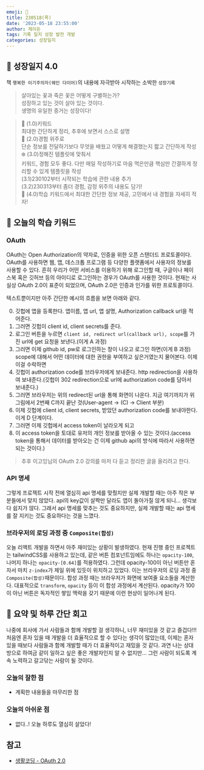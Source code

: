 ```yaml
---
emoji: 🌱
title: 230518(목)
date: '2023-05-18 23:55:00'
author: 제이든
tags: 기록 일지 성장 발전 개발
categories: 성장일지
---
```


## 🎄 성장일지 4.0

책 `행복한 이기주의자(웨인 다이어)`의 내용에 자극받아 시작하는 소박한 `성장기록`

> 살아있는 꽃과 죽은 꽃은 어떻게 구별하는가?<br/>
> 성장하고 있는 것이 살아 있는 것이다.<br/>
> 생명의 유일한 증거는 성장이다!

> 🌳 (1.0)키워드<br/>
> 최대한 간단하게 정리, 추후에 보면서 스스로 설명<br/>
> 🍉 (2.0)경험 위주로<br/>
> 단순 정보를 전달하기보다 무엇을 배웠고 어떻게 해결했는지 짧고 간단하게 작성<br/>
> ❄️ (3.0)정해진 템플릿에 맞춰서<br/>
> 키워드, 경험 모두 좋다. 다만 매일 작성하기로 마음 먹은만큼 핵심만 간결하게 정리할 수 있게 템플릿을 작성<br/>
> (3.1)230102부터 시작되는 학습에 관한 내용 추가<br/>
> (3.2)230313부터 좀더 경험, 감정 위주의 내용도 담기!<br/>
> 🌾 (4.0)학습 키워드에서 최대한 간단한 정보 제공, 고민에서 내 경험을 자세히 적자!<br/>

## 🔑 오늘의 학습 키워드

### OAuth

OAuth는 Open Authorization의 약자로, 인증을 위한 오픈 스탠더드 프로토콜이다. OAuth를 사용하면 웹, 앱, 데스크톱 프로그램 등 다양한 플랫폼에서 사용자의 정보를 사용할 수 있다.
흔히 우리가 어떤 서비스를 이용하기 위해 로그인할 때, 구글이나 페이스북 혹은 깃허브 등의 아이디로 로그인하는 경우가 OAuth를 사용한 것이다.
현재는 사실상 OAuth 2.0이 표준이 되었으며, OAuth 2.0은 인증과 인가를 위한 프로토콜이다.

텍스트뿐이지만 아주 간단한 예시의 흐름을 보면 아래와 같다.

0. 깃헙에 앱을 등록한다. 앱이름, 앱 url, 앱 설명, Authorization callback url을 적어준다.
1. 그러면 깃헙이 client id, client secrets를 준다.
2. 로그인 버튼을 누르면 `client id, redirect url(callback url), scope`를 가진 url에 get 요청을 보낸다.(이게 A 과정)
3. 그러면 이제 github id, pw로 로그인하는 창이 나오고 로그인 하면(이게 B 과정) scope에 대해서 어떤 데이터에 대한 권한을 부여하고 싶은거였는지 물어본다. 이제 이걸 수락하면
4. 깃헙이 authorization code를 브라우저에게 보내준다. http redirection을 사용하여 보내준다.(깃헙이 302 redirection으로 url에 authorization code를 담아서 보내준다.)
5. 그러면 브라우저는 위의 redirect된 url을 통해 화면이 나온다. 지금 여기까지가 위 그림에서 2번째 C까지 끝난 것(User-agent -> (C) -> Client 부분)
6. 이제 깃헙에 client id, client secrets, 받았던 authorization code를 보내야한다. 이게 D 단계이다.
7. 그러면 이제 깃헙에서 access token이 날라오게 되고
8. 이 access token을 토대로 유저의 개인 정보를 받아올 수 있는 것이다.(access token을 통해서 데이터를 받아오는 건 이제 github api의 방식에 따라서 사용하면 되는 것이다.)

> 추후 이고잉님의 OAuth 2.0 강의를 마저 다 듣고 정리한 글을 올리려고 한다.

### API 명세

그렇게 프로젝트 시작 전에 열심히 api 명세를 맞췄지만 실제 개발할 때는 아주 작은 부분들에서 맞지 않았다. api의 key값이 살짝만 달라도 앱이 돌아가질 않게 되니... 생각보다 쉽지가 않다.
그래서 api 명세를 맞추는 것도 중요하지만, 실제 개발할 때는 api 명세를 잘 지키는 것도 중요하다는 것을 느꼈다.

### 브라우저의 로딩 과정 중 `Composite(합성)`

오늘 리액트 개발을 하면서 아주 재미있는 상황이 발생하였다. 현재 진행 중인 프로젝트는 tailwindCSS를 사용하고 있는데, 같은 버튼 컴포넌트임에도 하나는 `opacity-100`, 나머지 하나는
`opacity-[0.64]`를 적용하였다. 그런데 opacity-100이 아닌 버튼만 혼자서 마치 `z-index`가 제일 위에 있듯이 위치하고 있었다. 이는 브라우저의 로딩 과정 중 `Composite(합성)`때문이다.
합성 과정 때는 브라우저가 화면에 보여줄 요소들을 계산한다. 대표적으로 `transform`, `opacity` 등이 이 합성 과정에서 계산된다. opacity가 100이 아닌 버튼은 독자적인 쌓임 맥락을 
갖기 때문에 이런 현상이 일어나게 된다.

## 📝 요약 및 하루 간단 회고

나중에 회사에 가서 사람들과 함께 개발할 걸 생각하니, 너무 재미있을 것 같고 즐겁다!!! 처음엔 혼자 있을 때 개발을 더 효율적으로 할 수 있다는 생각이 많았는데, 이제는 혼자 있을 때보다
사람들과 함께 개발할 때가 더 효율적이고 재밌을 것 같다. 과연 나는 상대방으로 하여금 같이 일하고 싶은 좋은 개발자인지 알 수 없지만... 그런 사람이 되도록 계속 노력하고 갈고닦는 사람이
될 것이다.

### 오늘의 잘한 점

- 계획한 내용들을 마무리한 점

### 오늘의 아쉬운 점

- 없다..! 오늘 하루도 열심히 살았다!

## 참고

- [생활코딩 - OAuth 2.0](https://opentutorials.org/course/3405)

```toc

```

